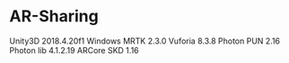 # AR-Sharing

Unity3D 2018.4.20f1
Windows MRTK 2.3.0
Vuforia 8.3.8
Photon PUN 2.16
Photon lib 4.1.2.19
ARCore SKD 1.16
